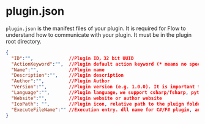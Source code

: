 # plugin.json

`plugin.json` is the manifest files of your plugin. It is required for Flow to understand how to communicate with your plugin. 
It must be in the plugin root directory.

```json
{
  "ID":"",             //Plugin ID，32 bit UUID
  "ActionKeyword":"",  //Plugin default action keyword (* means no specific action keyword)
  "Name":"",           //Plugin name
  "Description":"",    //Plugin description
  "Author":"",         //Plugin Author
  "Version":"",        //Plugin version (e.g. 1.0.0). It is important for plugin update checking.
  "Language":"",       //Plugin language，we support csharp/fsharp, python and executable now
  "Website":"",        //Plugin website or author website
  "IcoPath": "",       //Plugin icon, relative path to the pluign folder
  "ExecuteFileName":"" //Execution entry. dll name for C#/F# plugin, and python file for python plugin, .exe or other executable for executable plugin
}
```
